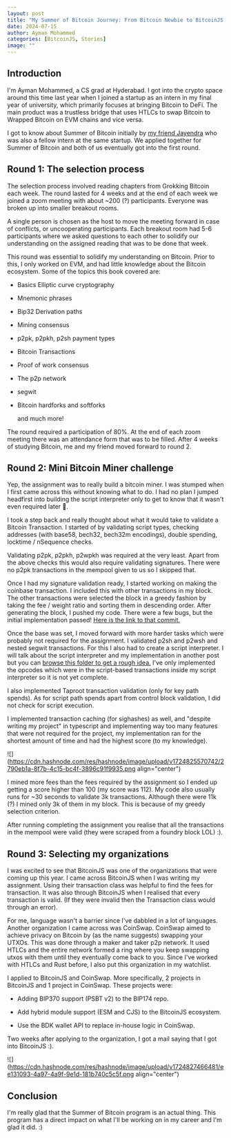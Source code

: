 ```yaml
---
layout: post
title: "My Summer of Bitcoin Journey: From Bitcoin Newbie to BitcoinJS Contributor"
date: 2024-07-15
author: Ayman Mohammed
categories: [BitcoinJS, Stories]
image: ""
---
```


## Introduction

I'm Ayman Mohammed, a CS grad at Hyderabad. I got into the crypto space around this time last year when I joined a startup as an intern in my final year of university, which primarily focuses at bringing Bitcoin to DeFi. The main product was a trustless bridge that uses HTLCs to swap Bitcoin to Wrapped Bitcoin on EVM chains and vice versa.

I got to know about Summer of Bitcoin initially by [my friend Jayendra](https://jayendra.hashnode.dev/) who was also a fellow intern at the same startup. We applied together for Summer of Bitcoin and both of us eventually got into the first round.

## Round 1: The selection process

The selection process involved reading chapters from Grokking Bitcoin each week. The round lasted for 4 weeks and at the end of each week we joined a zoom meeting with about ~200 (?) participants. Everyone was broken up into smaller breakout rooms.

A single person is chosen as the host to move the meeting forward in case of conflicts, or uncooperating participants. Each breakout room had 5-6 participants where we asked questions to each other to solidify our understanding on the assigned reading that was to be done that week.

This round was essential to solidify my understanding on Bitcoin. Prior to this, I only worked on EVM, and had little knowledge about the Bitcoin ecosystem. Some of the topics this book covered are:

* Basics Elliptic curve cryptography
    
* Mnemonic phrases
    
* Bip32 Derivation paths
    
* Mining consensus
    
* p2pk, p2pkh, p2sh payment types
    
* Bitcoin Transactions
    
* Proof of work consensus
    
* The p2p network
    
* segwit
    
* Bitcoin hardforks and softforks
    
    and much more!
    

The round required a participation of 80%. At the end of each zoom meeting there was an attendance form that was to be filled. After 4 weeks of studying Bitcoin, me and my friend moved forward to round 2.

## Round 2: Mini Bitcoin Miner challenge

Yep, the assignment was to really build a bitcoin miner. I was stumped when I first came across this without knowing what to do. I had no plan I jumped headfirst into building the script interpreter only to get to know that it wasn't even required later 🥲.

I took a step back and really thought about what it would take to validate a Bitcoin Transaction. I started of by validating script types, checking addresses (with base58, bech32, bech32m encodings), double spending, locktime / nSequence checks.

Validating p2pk, p2pkh, p2wpkh was required at the very least. Apart from the above checks this would also require validating signatures. There were no p2pk transactions in the mempool given to us so I skipped that.

Once I had my signature validation ready, I started working on making the coinbase transaction. I included this with other transactions in my block. The other transactions were selected the block in a greedy fashion by taking the fee / weight ratio and sorting them in descending order. After generating the block, I pushed my code. There were a few bugs, but the initial implementation passed! [Here is the link to that commit.](https://github.com/SummerOfBitcoin/code-challenge-2024-Nesopie/tree/d12dea0011b3336f3b141a60f3b342868ee3b247)

Once the base was set, I moved forward with more harder tasks which were probably not required for the assignment. I validated p2sh and p2wsh and nested segwit transactions. For this I also had to create a script interpreter. I will talk about the script interpreter and my implementation in another post but you can [browse this folder to get a rough idea.](https://github.com/SummerOfBitcoin/code-challenge-2024-Nesopie/tree/main/src/features/script) I've only implemented the opcodes which were in the script-based transactions inside my script interpreter so it is not yet complete.

I also implemented Taproot transaction validation (only for key path spends). As for script path spends apart from control block validation, I did not check for script execution.

I implemented transaction caching (for sighashes) as well, and "despite writing my project" in typescript and implementing way too many features that were not required for the project, my implementation ran for the shortest amount of time and had the highest score (to my knowledge).

![](https://cdn.hashnode.com/res/hashnode/image/upload/v1724825570742/2790eb1a-8f7b-4c15-bc4f-3896c91f9935.png align="center")

I mined more fees than the fees required by the assignment so I ended up getting a score higher than 100 (my score was 112). My code also usually runs for ~30 seconds to validate 3k transactions. Although there were 11k (?) I mined only 3k of them in my block. This is because of my greedy selection criterion.

After running completing the assignment you realise that all the transactions in the mempool were valid (they were scraped from a foundry block LOL) :).

## Round 3: Selecting my organizations

I was excited to see that BitcoinJS was one of the organizations that were coming up this year. I came across BitcoinJS when I was writing my assignment. Using their transaction class was helpful to find the fees for transaction. It was also through BitcoinJS when I realised that every transaction is valid. (If they were invalid then the Transaction class would through an error).

For me, language wasn't a barrier since I've dabbled in a lot of languages. Another organization I came across was CoinSwap. CoinSwap aimed to achieve privacy on Bitcoin by (as the name suggests) swapping your UTXOs. This was done through a maker and taker p2p network. It used HTLCs and the entire network formed a ring where you keep swapping utxos with them until they eventually come back to you. Since I've worked with HTLCs and Rust before, I also put this organization in my watchlist.

I applied to BitcoinJS and CoinSwap. More specifically, 2 projects in BitcoinJS and 1 project in CoinSwap. These projects were:

* Adding BIP370 support (PSBT v2) to the BIP174 repo.
    
* Add hybrid module support (ESM and CJS) to the BitcoinJS ecosystem.
    
* Use the BDK wallet API to replace in-house logic in CoinSwap.
    

Two weeks after applying to the organization, I got a mail saying that I got into BitcoinJS :).

![](https://cdn.hashnode.com/res/hashnode/image/upload/v1724827466481/ee131093-4a97-4a9f-9e1d-181b740c5c5f.png align="center")

## Conclusion

I'm really glad that the Summer of Bitcoin program is an actual thing. This program has a direct impact on what I'll be working on in my career and I'm glad it did. :)
